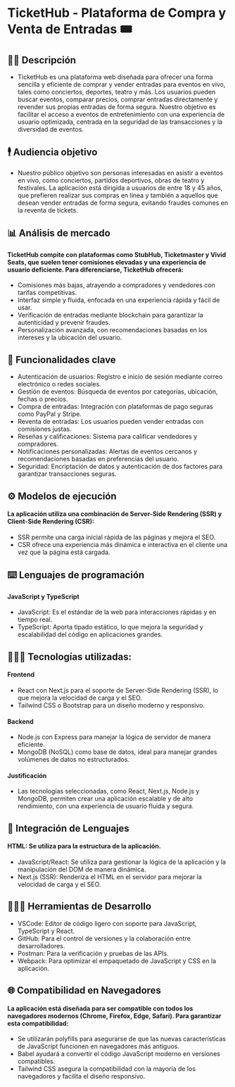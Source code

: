 # TicketHub - Plataforma de Compra y Venta de Entradas 🎟️

## ✍🏻 Descripción
* TicketHub es una plataforma web diseñada para ofrecer una forma sencilla y eficiente de comprar y vender entradas para eventos en vivo, tales como conciertos, deportes, teatro y más. Los usuarios pueden buscar eventos, comparar precios, comprar entradas directamente y revender sus propias entradas de forma segura. Nuestro objetivo es facilitar el acceso a eventos de entretenimiento con una experiencia de usuario optimizada, centrada en la seguridad de las transacciones y la diversidad de eventos.

## 🕴️ Audiencia objetivo
* Nuestro público objetivo son personas interesadas en asistir a eventos en vivo, como conciertos, partidos deportivos, obras de teatro y festivales. La aplicación está dirigida a usuarios de entre 18 y 45 años, que prefieren realizar sus compras en línea y también a aquellos que desean vender entradas de forma segura, evitando fraudes comunes en la reventa de tickets.

## 📊 Análisis de mercado
#### TicketHub compite con plataformas como StubHub, Ticketmaster y Vivid Seats, que suelen tener comisiones elevadas y una experiencia de usuario deficiente. Para diferenciarse, TicketHub ofrecerá:
* Comisiones más bajas, atrayendo a compradores y vendedores con tarifas competitivas.
* Interfaz simple y fluida, enfocada en una experiencia rápida y fácil de usar.
* Verificación de entradas mediante blockchain para garantizar la autenticidad y prevenir fraudes.
* Personalización avanzada, con recomendaciones basadas en los intereses y la ubicación del usuario.

## 📄 Funcionalidades clave
* Autenticación de usuarios: Registro e inicio de sesión mediante correo electrónico o redes sociales.
* Gestión de eventos: Búsqueda de eventos por categorías, ubicación, fechas o precios.
* Compra de entradas: Integración con plataformas de pago seguras como PayPal y Stripe.
* Reventa de entradas: Los usuarios pueden vender entradas con comisiones justas.
* Reseñas y calificaciones: Sistema para calificar vendedores y compradores.
* Notificaciones personalizadas: Alertas de eventos cercanos y recomendaciones basadas en preferencias del usuario.
* Seguridad: Encriptación de datos y autenticación de dos factores para garantizar transacciones seguras.

## ⚙️ Modelos de ejecución
#### La aplicación utiliza una combinación de Server-Side Rendering (SSR) y Client-Side Rendering (CSR):
* SSR permite una carga inicial rápida de las páginas y mejora el SEO.
* CSR ofrece una experiencia más dinámica e interactiva en el cliente una vez que la página está cargada.

## ⌨️ Lenguajes de programación
#### JavaScript y TypeScript
* JavaScript: Es el estándar de la web para interacciones rápidas y en tiempo real.
* TypeScript: Aporta tipado estático, lo que mejora la seguridad y escalabilidad del código en aplicaciones grandes.

## 🧑🏻‍💻 Tecnologías utilizadas:
#### Frontend
* React con Next.js para el soporte de Server-Side Rendering (SSR), lo que mejora la velocidad de carga y el SEO.
* Tailwind CSS o Bootstrap para un diseño moderno y responsivo.

#### Backend
* Node.js con Express para manejar la lógica de servidor de manera eficiente.
* MongoDB (NoSQL) como base de datos, ideal para manejar grandes volúmenes de datos no estructurados.

#### Justificación
* Las tecnologías seleccionadas, como React, Next.js, Node.js y MongoDB, permiten crear una aplicación escalable y de alto rendimiento, con una experiencia de usuario fluida y segura.

## 📄 Integración de Lenguajes
#### HTML: Se utiliza para la estructura de la aplicación.
* JavaScript/React: Se utiliza para gestionar la lógica de la aplicación y la manipulación del DOM de manera dinámica.
* Next.js (SSR): Renderiza el HTML en el servidor para mejorar la velocidad de carga y el SEO.

## 🧑🏿‍💻 Herramientas de Desarrollo
* VSCode: Editor de código ligero con soporte para JavaScript, TypeScript y React.
* GitHub: Para el control de versiones y la colaboración entre desarrolladores.
* Postman: Para la verificación y pruebas de las APIs.
* Webpack: Para optimizar el empaquetado de JavaScript y CSS en la aplicación.

## 🌐 Compatibilidad en Navegadores
#### La aplicación está diseñada para ser compatible con todos los navegadores modernos (Chrome, Firefox, Edge, Safari). Para garantizar esta compatibilidad:
* Se utilizarán polyfills para asegurarse de que las nuevas características de JavaScript funcionen en navegadores más antiguos.
* Babel ayudará a convertir el código JavaScript moderno en versiones compatibles.
* Tailwind CSS asegura la compatibilidad con la mayoría de los navegadores y facilita el diseño responsivo.
